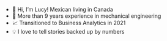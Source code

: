 - 👋 Hi, I’m Lucy! Mexican living in Canada
- 👀 More than 9 years experience in mechanical engineering
- 📈 Transitioned to Business Analytics in 2021
- 💡 I love to tell stories backed up by numbers
